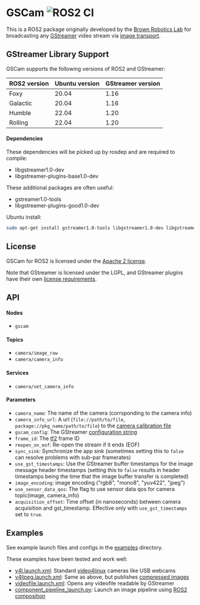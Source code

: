# GSCam ![ROS2 CI](https://github.com/ros-drivers/gscam/actions/workflows/build_test.yml/badge.svg?branch=ros2)

This is a ROS2 package originally developed by the [Brown Robotics
Lab](http://robotics.cs.brown.edu/) for broadcasting any
[GStreamer](http://gstreamer.freedesktop.org) video stream via
[image transport](https://index.ros.org/p/image_transport/).

## GStreamer Library Support

GSCam supports the following versions of ROS2 and GStreamer:

| ROS2 version | Ubuntu version | GStreamer version |
|---|---|---|
| Foxy | 20.04 | 1.16 |
| Galactic | 20.04 | 1.16 |
| Humble | 22.04 | 1.20 |
| Rolling | 22.04 | 1.20 |

#### Dependencies

These dependencies will be picked up by rosdep and are required to compile:
* libgstreamer1.0-dev 
* libgstreamer-plugins-base1.0-dev 

These additional packages are often useful:
* gstreamer1.0-tools
* libgstreamer-plugins-good1.0-dev

Ubuntu install:

```sh
sudo apt-get install gstreamer1.0-tools libgstreamer1.0-dev libgstreamer-plugins-base1.0-dev libgstreamer-plugins-good1.0-dev
```

## License

GSCam for ROS2 is licensed under the [Apache 2 license](LICENSE).

Note that GStreamer is licensed under the LGPL, and GStreamer plugins have their own 
[license requirements](https://gstreamer.freedesktop.org/documentation/plugin-development/appendix/licensing-advisory.html?gi-language=c).

## API

#### Nodes
* `gscam`

#### Topics
* `camera/image_raw`
* `camera/camera_info`

#### Services
* `camera/set_camera_info`

#### Parameters
* `camera_name`: The name of the camera (corrsponding to the camera info)
* `camera_info_url`: A url (`file://path/to/file`, `package://pkg_name/path/to/file`) to the 
  [camera calibration file](http://www.ros.org/wiki/camera_calibration_parsers#File_formats)
* `gscam_config`: The GStreamer [configuration string](https://gstreamer.freedesktop.org/documentation/tools/gst-launch.html?gi-language=c#pipeline-examples)
* `frame_id`: The [tf2](https://index.ros.org/p/tf2/) frame ID
* `reopen_on_eof`: Re-open the stream if it ends (EOF)
* `sync_sink`: Synchronize the app sink (sometimes setting this to `false` can resolve problems with sub-par framerates)
* `use_gst_timestamps`: Use the GStreamer buffer timestamps for the image message header timestamps (setting this to `false` results in header timestamps being the time that the image buffer transfer is completed)
* `image_encoding`: image encoding ("rgb8", "mono8", "yuv422", "jpeg")
* `use_sensor_data_qos`: The flag to use sensor data qos for camera topic(image, camera_info)
* `acquisition_offset`: Time offset (in nanoseconds) between camera acquisition and gst_timestamp. Effective only with `use_gst_timestamps` set to `true`.

## Examples

See example launch files and configs in the [examples](examples) directory.

These examples have been tested and work well:
* [v4l.launch.xml](examples/v4l.launch.xml): Standard
  [video4linux](http://en.wikipedia.org/wiki/Video4Linux) cameras like USB webcams
* [v4ljpeg.launch.xml](examples/v4ljpeg.launch.xml): Same as above, but publishes 
  [compressed images](https://docs.ros2.org/foxy/api/sensor_msgs/msg/CompressedImage.html)
* [videofile.launch.xml](examples/videofile.launch.xml): Opens any videofile readable by GStreamer
* [component_pipeline_launch.py](examples/component_pipeline_launch.py): Launch an image pipeline using [ROS2 composition](https://docs.ros.org/en/foxy/Tutorials/Composition.html)
